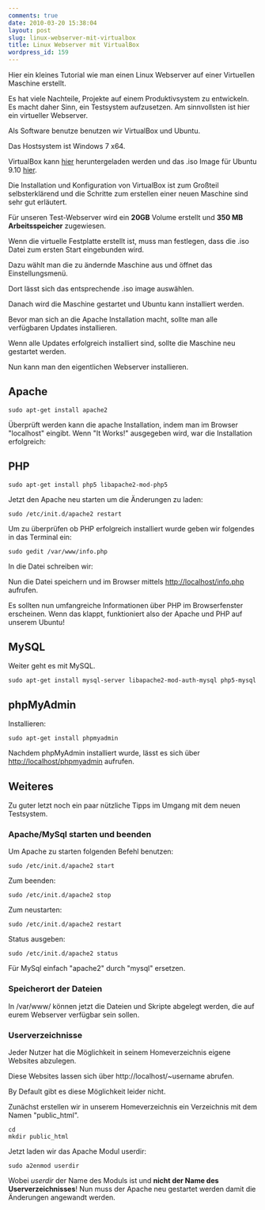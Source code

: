 ```yaml
---
comments: true
date: 2010-03-20 15:38:04
layout: post
slug: linux-webserver-mit-virtualbox
title: Linux Webserver mit VirtualBox
wordpress_id: 159
---
```


Hier ein kleines Tutorial wie man einen Linux Webserver auf einer Virtuellen Maschine erstellt.

Es hat viele Nachteile, Projekte auf einem Produktivsystem zu entwickeln. Es macht daher Sinn, ein Testsystem aufzusetzen. Am sinnvollsten ist hier ein virtueller Webserver.

Als Software benutze benutzen wir VirtualBox und Ubuntu.

Das Hostsystem ist Windows 7 x64.

VirtualBox kann [hier](http://www.virtualbox.org/wiki/Downloads) heruntergeladen werden und das .iso Image für Ubuntu 9.10 [hier](http://www.ubuntu.com/GetUbuntu/download).

Die Installation und Konfiguration von VirtualBox ist zum Großteil selbsterklärend und die Schritte zum erstellen einer neuen Maschine sind sehr gut erläutert.

Für unseren Test-Webserver wird ein **20GB** Volume erstellt und **350 MB Arbeitsspeicher** zugewiesen.

Wenn die virtuelle Festplatte erstellt ist, muss man festlegen, dass die .iso Datei zum ersten Start eingebunden wird.

Dazu wählt man die zu ändernde Maschine aus und öffnet das Einstellungsmenü.

Dort lässt sich das entsprechende .iso image auswählen.

<!--[![Einbindung des ISO Images](http://wpimages.phansch.de/2010/03/vbox-iso1-300x240.gif)](http://wpimages.phansch.de/2010/03/vbox-iso1.gif)-->

Danach wird die Maschine gestartet und Ubuntu kann installiert werden.

Bevor man sich an die Apache Installation macht, sollte man alle verfügbaren Updates installieren.

<!--[![Xubuntu Updates](http://wpimages.phansch.de/2010/03/xubuntu-updates-300x247.gif)](http://wpimages.phansch.de/2010/03/xubuntu-updates.gif)-->

Wenn alle Updates erfolgreich installiert sind, sollte die Maschine neu gestartet werden.

Nun kann man den eigentlichen Webserver installieren.


## Apache
    
    sudo apt-get install apache2


Überprüft werden kann die apache Installation, indem man im Browser "localhost" eingibt. Wenn "It Works!" ausgegeben wird, war die Installation erfolgreich:

<!--[![Apache wurde erfolgreich installiert](http://wpimages.phansch.de/2010/03/apache-it-works-300x247.gif)](http://wpimages.phansch.de/2010/03/apache-it-works.gif)-->


## PHP

    sudo apt-get install php5 libapache2-mod-php5


Jetzt den Apache neu starten um die Änderungen zu laden:

    
    sudo /etc/init.d/apache2 restart


Um zu überprüfen ob PHP erfolgreich installiert wurde geben wir folgendes in das Terminal ein:

    
    sudo gedit /var/www/info.php


In die Datei schreiben wir:

Nun die Datei speichern und im Browser mittels [http://localhost/info.php](http://localhost/info.php) aufrufen.

Es sollten nun umfangreiche Informationen über PHP im Browserfenster erscheinen. Wenn das klappt, funktioniert also der Apache und PHP auf unserem Ubuntu!


## MySQL


Weiter geht es mit MySQL.
    
    sudo apt-get install mysql-server libapache2-mod-auth-mysql php5-mysql

## phpMyAdmin

Installieren:
    
    sudo apt-get install phpmyadmin


Nachdem phpMyAdmin installiert wurde, lässt es sich über [http://localhost/phpmyadmin](http://localhost/phpmyadmin) aufrufen.


## Weiteres


Zu guter letzt noch ein paar nützliche Tipps im Umgang mit dem neuen Testsystem.


### Apache/MySql starten und beenden


Um Apache zu starten folgenden Befehl benutzen:

    
    sudo /etc/init.d/apache2 start


Zum beenden:

    
    sudo /etc/init.d/apache2 stop


Zum neustarten:

    
    sudo /etc/init.d/apache2 restart


Status ausgeben:

    
    sudo /etc/init.d/apache2 status


Für MySql einfach "apache2" durch "mysql" ersetzen.


### Speicherort der Dateien


In /var/www/ können jetzt die Dateien und Skripte abgelegt werden, die auf eurem Webserver verfügbar sein sollen.


### Userverzeichnisse


Jeder Nutzer hat die Möglichkeit in seinem Homeverzeichnis eigene Websites abzulegen.

Diese Websites lassen sich über http://localhost/~username abrufen.

By Default gibt es diese Möglichkeit leider nicht.

Zunächst erstellen wir in unserem Homeverzeichnis ein Verzeichnis mit dem Namen "public_html".

    
    cd
    mkdir public_html


Jetzt laden wir das Apache Modul userdir:

    
    sudo a2enmod userdir


Wobei _userdir_ der Name des Moduls ist und **nicht der Name des Userverzeichnisses**!
Nun muss der Apache neu gestartet werden damit die Änderungen angewandt werden.
